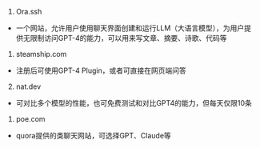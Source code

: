 1. Ora.ssh 
  - 一个网站，允许用户使用聊天界面创建和运行LLM（大语言模型），为用户提供无限制访问GPT-4的能力，可以用来写文章、摘要、诗歌、代码等

1. steamship.com
  - 注册后可使用GPT-4 Plugin，或者可直接在网页端问答

2. nat.dev
  - 可对比多个模型的性能，也可免费测试和对比GPT4的能力，但每天仅限10条

1. poe.com
  - quora提供的类聊天网站，可选择GPT、Claude等


